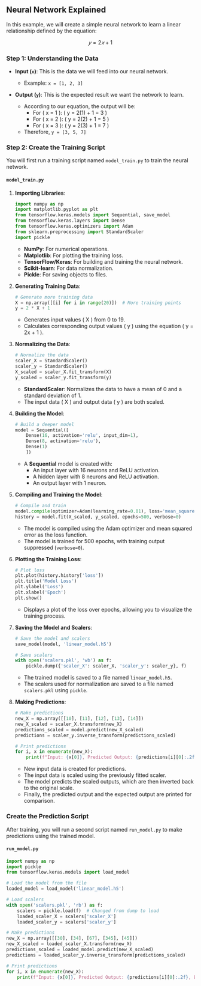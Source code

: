 


## Neural Network Explained
In this example, we will create a simple neural network to learn a linear relationship defined by the equation:

$$𝑦=2𝑥+1$$

### Step 1: Understanding the Data

- **Input (`x`)**: This is the data we will feed into our neural network.
  - Example: `x = [1, 2, 3]`
  
- **Output (`y`)**: This is the expected result we want the network to learn.
  - According to our equation, the output will be:
    - For \( x = 1 \): \( y = 2(1) + 1 = 3 \)
    - For \( x = 2 \): \( y = 2(2) + 1 = 5 \)
    - For \( x = 3 \): \( y = 2(3) + 1 = 7 \)
  - Therefore, `y = [3, 5, 7]`

### Step 2: Create the Training Script

You will first run a training script named `model_train.py` to train the neural network.

#### `model_train.py`

1. **Importing Libraries**:
   ```python
   import numpy as np
   import matplotlib.pyplot as plt
   from tensorflow.keras.models import Sequential, save_model
   from tensorflow.keras.layers import Dense
   from tensorflow.keras.optimizers import Adam
   from sklearn.preprocessing import StandardScaler
   import pickle
   ```
   - **NumPy**: For numerical operations.
   - **Matplotlib**: For plotting the training loss.
   - **TensorFlow/Keras**: For building and training the neural network.
   - **Scikit-learn**: For data normalization.
   - **Pickle**: For saving objects to files.
2. **Generating Training Data**:
   ```python
   # Generate more training data
   X = np.array([[i] for i in range(20)])  # More training points
   y = 2 * X + 1
   ```
   - Generates input values \( X \) from 0 to 19.
   - Calculates corresponding output values \( y \) using the equation \( y = 2x + 1 \).

3. **Normalizing the Data**:
   ```python
   # Normalize the data
   scaler_X = StandardScaler()
   scaler_y = StandardScaler()
   X_scaled = scaler_X.fit_transform(X)
   y_scaled = scaler_y.fit_transform(y)
   ```
   - **StandardScaler**: Normalizes the data to have a mean of 0 and a standard deviation of 1.
   - The input data \( X \) and output data \( y \) are both scaled.

4. **Building the Model**:
   ```python
   # Build a deeper model
   model = Sequential([
       Dense(16, activation='relu', input_dim=1),
       Dense(8, activation='relu'),
       Dense(1)     
       ])
   ```
   - A **Sequential** model is created with:
     - An input layer with 16 neurons and ReLU activation.
     - A hidden layer with 8 neurons and ReLU activation.
     - An output layer with 1 neuron.

5. **Compiling and Training the Model**:
   ```python
   # Compile and train
   model.compile(optimizer=Adam(learning_rate=0.01), loss='mean_squared_error')
   history = model.fit(X_scaled, y_scaled, epochs=500, verbose=0)
   ```
   - The model is compiled using the Adam optimizer and mean squared error as the loss function.
   - The model is trained for 500 epochs, with training output suppressed (`verbose=0`).

6. **Plotting the Training Loss**:
   ```python
   # Plot loss
   plt.plot(history.history['loss'])
   plt.title('Model Loss')
   plt.ylabel('Loss')
   plt.xlabel('Epoch')
   plt.show()
   ```
   - Displays a plot of the loss over epochs, allowing you to visualize the training process.

7. **Saving the Model and Scalers**:
   ```python
   # Save the model and scalers
   save_model(model, 'linear_model.h5')

   # Save scalers
   with open('scalers.pkl', 'wb') as f:
       pickle.dump({'scaler_X': scaler_X, 'scaler_y': scaler_y}, f)
   ```
   - The trained model is saved to a file named `linear_model.h5`.
   - The scalers used for normalization are saved to a file named `scalers.pkl` using `pickle`.

8. **Making Predictions**:
   ```python
   # Make predictions
   new_X = np.array([[10], [11], [12], [13], [14]])
   new_X_scaled = scaler_X.transform(new_X)
   predictions_scaled = model.predict(new_X_scaled)
   predictions = scaler_y.inverse_transform(predictions_scaled)

   # Print predictions
   for i, x in enumerate(new_X):
       print(f"Input: {x[0]}, Predicted Output: {predictions[i][0]:.2f}, Expected: {2*x[0] + 1}")
   ```
   - New input data is created for predictions.
   - The input data is scaled using the previously fitted scaler.
   - The model predicts the scaled outputs, which are then inverted back to the original scale.
   - Finally, the predicted output and the expected output are printed for comparison.

 ### Create the Prediction Script

After training, you will run a second script named `run_model.py` to make predictions using the trained model.

#### `run_model.py`

```python
import numpy as np
import pickle
from tensorflow.keras.models import load_model

# Load the model from the file
loaded_model = load_model('linear_model.h5')

# Load scalers
with open('scalers.pkl', 'rb') as f:
    scalers = pickle.load(f)  # Changed from dump to load
    loaded_scaler_X = scalers['scaler_X']
    loaded_scaler_y = scalers['scaler_y']

# Make predictions
new_X = np.array([[30], [34], [67], [345], [45]])
new_X_scaled = loaded_scaler_X.transform(new_X)
predictions_scaled = loaded_model.predict(new_X_scaled)
predictions = loaded_scaler_y.inverse_transform(predictions_scaled)

# Print predictions
for i, x in enumerate(new_X):
    print(f"Input: {x[0]}, Predicted Output: {predictions[i][0]:.2f}, Expected: {2*x[0] + 1}")
```